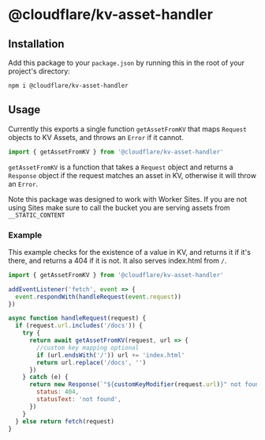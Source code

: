 # @cloudflare/kv-asset-handler

## Installation

Add this package to your `package.json` by running this in the root of your
project's directory:

```
npm i @cloudflare/kv-asset-handler
```

## Usage

Currently this exports a single function `getAssetFromKV` that maps `Request` objects to KV Assets, and throws an `Error` if it cannot.

```js
import { getAssetFromKV } from '@cloudflare/kv-asset-handler'
```

`getAssetFromKV` is a function that takes a `Request` object and returns a `Response` object if the request matches an asset in KV, otherwise it will throw an `Error`.

Note this package was designed to work with Worker Sites. If you are not using Sites make sure to call the bucket you are serving assets from `__STATIC_CONTENT`

### Example

This example checks for the existence of a value in KV, and returns it if it's there, and returns a 404 if it is not. It also serves index.html from `/`.

```js
import { getAssetFromKV } from '@cloudflare/kv-asset-handler'

addEventListener('fetch', event => {
  event.respondWith(handleRequest(event.request))
})

async function handleRequest(request) {
  if (request.url.includes('/docs')) {
    try {
      return await getAssetFromKV(request, url => {
        //custom key mapping optional
        if (url.endsWith('/')) url += 'index.html'
        return url.replace('/docs', '')
      })
    } catch (e) {
      return new Response(`"${customKeyModifier(request.url)}" not found`, {
        status: 404,
        statusText: 'not found',
      })
    }
  } else return fetch(request)
}
```
